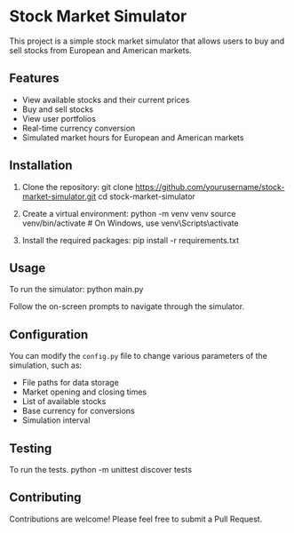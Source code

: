 # Stock Market Simulator

This project is a simple stock market simulator that allows users to buy and sell stocks from European and American markets.

## Features

- View available stocks and their current prices
- Buy and sell stocks
- View user portfolios
- Real-time currency conversion
- Simulated market hours for European and American markets

## Installation

1. Clone the repository:
  git clone https://github.com/yourusername/stock-market-simulator.git
  cd stock-market-simulator

2. Create a virtual environment:
  python -m venv venv
  source venv/bin/activate  # On Windows, use venv\Scripts\activate

3. Install the required packages:
  pip install -r requirements.txt

## Usage

To run the simulator: python main.py

Follow the on-screen prompts to navigate through the simulator.

## Configuration

You can modify the `config.py` file to change various parameters of the simulation, such as:

- File paths for data storage
- Market opening and closing times
- List of available stocks
- Base currency for conversions
- Simulation interval

## Testing

To run the tests. python -m unittest discover tests

## Contributing

Contributions are welcome! Please feel free to submit a Pull Request.
